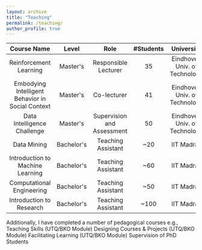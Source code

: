 ```yaml
---
layout: archive
title: "Teaching"
permalink: /teaching/
author_profile: true
---
```


  
| Course Name                                       | Level      |  Role                      | #Students |  University                   |
|  :---:                                            |  :---:     | :---:                      | :---:     |  :---:                        |
| Reinforcement Learning                            | Master's   | Responsible Lecturer       |    35     | Eindhoven Univ. of Technology | 
| Embodying Intelligent Behavior in Social Context  | Master's   | Co-lecturer                |    41     | Eindhoven Univ. of Technology |
| Data Intelligence Challenge                       | Master's   | Supervision and Assessment |   50      | Eindhoven Univ. of Technology | 
| Data Mining                                       | Bachelor's | Teaching Assistant         | ~20       | IIT Madras                    |
| Introduction to Machine Learning                  | Bachelor's | Teaching Assistant         | ~60       |  IIT Madras                   |
| Computational Engineering                         | Bachelor's | Teaching Assistant         | ~50       | IIT Madras                    |
| Introduction to Research                          | Bachelor's | Teaching Assistant         | ~100      | IIT Madras                    |


Additionally, I have completed a number of pedagogical courses e.g.,
Teaching Skills (UTQ/BKO Module) 
Designing Courses & Projects (UTQ/BKO Module) 
Facilitating Learning (UTQ/BKO Module) 
Supervision of PhD Students 
